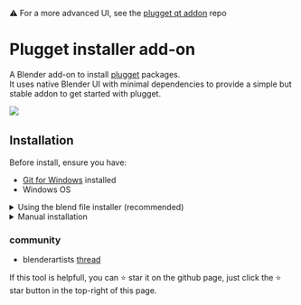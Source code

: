 ⚠️ For a more advanced UI, see the [plugget qt addon](https://github.com/plugget/plugget-qt-addon) repo  

# Plugget installer add-on
A Blender add-on to install [plugget](https://github.com/hannesdelbeke/plugget) packages.<br>
It uses native Blender UI with minimal dependencies to provide a simple but stable addon to get started with plugget.<br>

<img src="https://user-images.githubusercontent.com/3758308/228056063-2c98f14b-1aea-4150-90b1-d8a0599e6b08.png" width="600"></img>

## Installation
Before install, ensure you have:
- [Git for Windows](https://git-scm.com/download/win) installed
- Windows OS

<details>
<summary>Using the blend file installer (recommended)</summary>

- Download and open the [blend file](https://github.com/hannesdelbeke/plugget-blender-addon/raw/main/installer/install_plugget_addon.blend), and run the scripts inside to auto install the add-on.
- Or run [this](https://github.com/plugget/plugget-blender-addon/blob/main/installer/auto_install_addon.py) code in Blender
  
</details>


<details>
<summary>Manual installation</summary>

1. download this repo as a zip and extract the zip. ensure you have the file `plugget_addon.py`
2. Go to `Edit/Preferences... (menu) -> add-ons (tab)` and click `Install` button
3. Browse to the `plugget_addon.py`
4. In the search bar, type `plugget` and enable the add-on
5. On enable, the plugget-installer add-on will automatically install plugget. And show any errors below the install button.
You should now see a message saying `plugget installed successfully`.
If something failed you can always try again by clicking the install button, or disable and re-enable the add-on

![installation instructions screenshot](install_addon.jpg)
  
</details>

### community
- blenderartists [thread](https://blenderartists.org/t/plugget-a-search-engine-installer-for-add-ons/1456558)


If this tool is helpfull, you can ⭐ star it on the github page,
just click the ⭐ star button in the top-right of this page.
